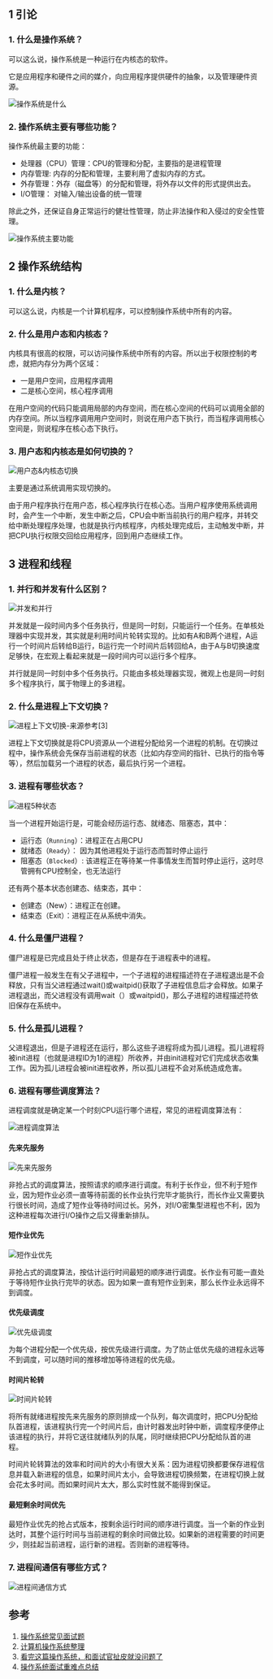 ## 1 引论



### 1. 什么是操作系统？

可以这么说，操作系统是一种运行在内核态的软件。

它是应用程序和硬件之间的媒介，向应用程序提供硬件的抽象，以及管理硬件资源。

![操作系统是什么](https://gitee.com/ljcdzh/my_pic/raw/master/img/202111251002368.webp)



### 2. 操作系统主要有哪些功能？

操作系统最主要的功能：

- 处理器（CPU）管理：CPU的管理和分配，主要指的是进程管理
- 内存管理: 内存的分配和管理，主要利用了虚拟内存的方式。
- 外存管理：外存（磁盘等）的分配和管理，将外存以文件的形式提供出去。
- I/O管理： 对输入/输出设备的统一管理

除此之外，还保证自身正常运行的健壮性管理，防止非法操作和入侵过的安全性管理。

![操作系统主要功能](https://gitee.com/ljcdzh/my_pic/raw/master/img/202111251006282.webp)

## 2 操作系统结构

### 1. 什么是内核？

可以这么说，内核是一个计算机程序，可以控制操作系统中所有的内容。

### 2. 什么是用户态和内核态？

内核具有很高的权限，可以访问操作系统中所有的内容。所以出于权限控制的考虑，就把内存分为两个区域：

- 一是用户空间，应用程序调用
- 二是核心空间，核心程序调用

在用户空间的代码只能调用局部的内存空间，而在核心空间的代码可以调用全部的内存空间。所以当程序调用用户空间时，则说在用户态下执行，而当程序调用核心空间是，则说程序在核心态下执行。



### 3. 用户态和内核态是如何切换的？

![用户态&内核态切换](https://gitee.com/ljcdzh/my_pic/raw/master/img/202111251026008.webp)

主要是通过系统调用实现切换的。

由于用户程序执行在用户态，核心程序执行在核心态。当用户程序使用系统调用时，会产生一个中断，发生中断之后，CPU会中断当前执行的用户程序，并转交给中断处理程序处理，也就是执行内核程序，内核处理完成后，主动触发中断，并把CPU执行权限交回给应用程序，回到用户态继续工作。



## 3 进程和线程

### 1. 并行和并发有什么区别？

![并发和并行](https://gitee.com/ljcdzh/my_pic/raw/master/img/202111251037530.webp)

并发就是一段时间内多个任务执行，但是同一时刻，只能运行一个任务。在单核处理器中实现并发，其实就是利用时间片轮转实现的。比如有A和B两个进程，A运行一个时间片后转给B运行，B运行完一个时间片后转回给A，由于A与B切换速度足够快，在宏观上看起来就是一段时间内可以运行多个程序。

并行就是同一时刻中多个任务执行。只能由多核处理器实现，微观上也是同一时刻多个程序执行，属于物理上的多进程。



### 2. 什么是进程上下文切换？

![进程上下文切换-来源参考[3]](https://gitee.com/ljcdzh/my_pic/raw/master/img/202111251431282.webp)

进程上下文切换就是将CPU资源从一个进程分配给另一个进程的机制。在切换过程中，操作系统会先保存当前进程的状态（比如内存空间的指针、已执行的指令等等），然后加载另一个进程的状态，最后执行另一个进程。



### 3. 进程有哪些状态？

![进程5种状态](https://gitee.com/ljcdzh/my_pic/raw/master/img/202111251641302.webp)

当一个进程开始运行是，可能会经历运行态、就绪态、阻塞态，其中：

- 运行态（`Running`）：进程正在占用CPU
- 就绪态（`Ready`）： 因为其他进程处于运行态而暂时停止运行
- 阻塞态（`Blocked`）: 该进程正在等待某一件事情发生而暂时停止运行，这时尽管拥有CPU控制全，也无法运行

还有两个基本状态创建态、结束态，其中：

- 创建态（New）：进程正在创建。
- 结束态（Exit）：进程正在从系统中消失。

### 4. 什么是僵尸进程？

僵尸进程是已完成且处于终止状态，但是存在于进程表中的进程。

僵尸进程一般发生在有父子进程中，一个子进程的进程描述符在子进程退出是不会释放，只有当父进程通过wait()或waitpid()获取了子进程信息后才会释放。如果子进程退出，而父进程没有调用wait（）或waitpid()，那么子进程的进程描述符依旧保存在系统中。



### 5. 什么是孤儿进程？

父进程退出，但是子进程还在运行，那么这些子进程将成为孤儿进程。孤儿进程将被init进程（也就是进程ID为1的进程）所收养，并由init进程对它们完成状态收集工作。因为孤儿进程会被init进程收养，所以孤儿进程不会对系统造成危害。



### 6. 进程有哪些调度算法？

进程调度就是确定某一个时刻CPU运行哪个进程，常见的进程调度算法有：

![进程调度算法](https://gitee.com/ljcdzh/my_pic/raw/master/img/202111252034402.webp)

####  先来先服务

![先来先服务](https://gitee.com/ljcdzh/my_pic/raw/master/img/202111252035594.webp)

非抢占式的调度算法，按照请求的顺序进行调度。有利于长作业，但不利于短作业，因为短作业必须一直等待前面的长作业执行完毕才能执行，而长作业又需要执行很长时间，造成了短作业等待时间过长。另外，对I/O密集型进程也不利，因为这种进程每次进行I/O操作之后又得重新排队。

#### 短作业优先

![短作业优先](https://gitee.com/ljcdzh/my_pic/raw/master/img/202111252048626.webp)

非抢占式的调度算法，按估计运行时间最短的顺序进行调度。长作业有可能一直处于等待短作业执行完毕的状态。因为如果一直有短作业到来，那么长作业永远得不到调度。

#### 优先级调度

![优先级调度](https://gitee.com/ljcdzh/my_pic/raw/master/img/202111252052552.webp)

为每个进程分配一个优先级，按优先级进行调度。为了防止低优先级的进程永远等不到调度，可以随时间的推移增加等待进程的优先级。



#### 时间片轮转

![时间片轮转](https://gitee.com/ljcdzh/my_pic/raw/master/img/202111252055697.webp)

将所有就绪进程按先来先服务的原则排成一个队列，每次调度时，把CPU分配给队首进程，该进程执行完一个时间片后，由计时器发出时钟中断，调度程序便停止该进程的执行，并将它送往就绪队列的队尾，同时继续把CPU分配给队首的进程。

时间片轮转算法的效率和时间片的大小有很大关系：因为进程切换都要保存进程信息并载入新进程的信息，如果时间片太小，会导致进程切换频繁，在进程切换上就会花太多时间。而如果时间片太大，那么实时性就不能得到保证。

#### 最短剩余时间优先

最短作业优先的抢占式版本，按剩余运行时间的顺序进行调度。当一个新的作业到达时，其整个运行时间与当前进程的剩余时间做比较。如果新的进程需要的时间更少，则挂起当前进程，运行新的进程。否则新的进程等待。



### 7. 进程间通信有哪些方式？

![进程间通信方式](https://gitee.com/ljcdzh/my_pic/raw/master/img/202111252104103.webp)



## 参考

1. [操作系统常见面试题](https://juejin.cn/post/7014301927408140296#heading-1)
2. [计算机操作系统整理](https://juejin.cn/post/7017382237108699144)
3. [看完这篇操作系统，和面试官扯皮就没问题了](https://juejin.cn/post/6844904159402000392)
4. [操作系统面试重难点总结](https://juejin.cn/post/6844903478859431943)